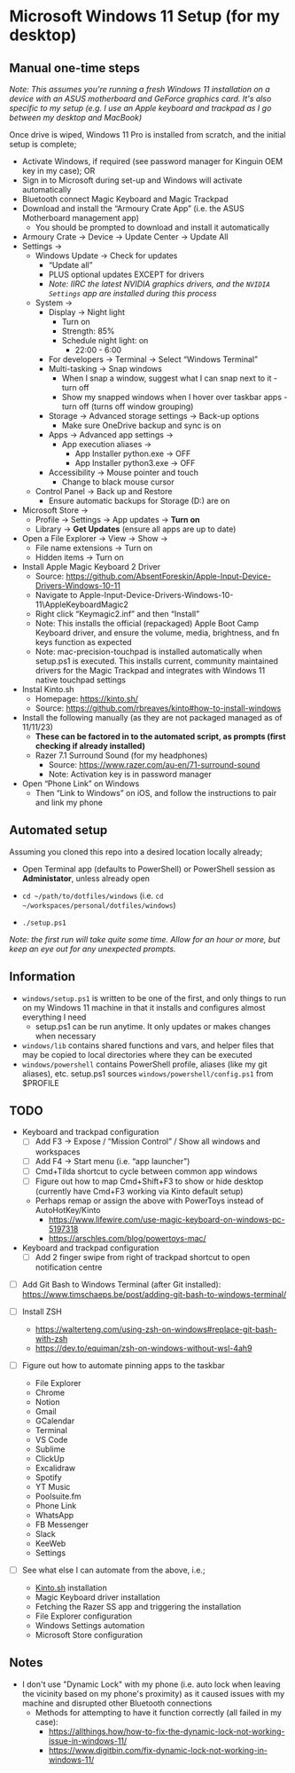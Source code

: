 # Microsoft Windows 11 Setup (for my desktop)

## Manual one-time steps

_Note: This assumes you're running a fresh Windows 11 installation on a device with an ASUS motherboard and GeForce graphics card. It's also specific to my setup (e.g. I use an Apple keyboard and trackpad as I go between my desktop and MacBook)_

Once drive is wiped, Windows 11 Pro is installed from scratch, and the initial setup is complete;

- Activate Windows, if required (see password manager for Kinguin OEM key in my case); OR
- Sign in to Microsoft during set-up and Windows will activate automatically
- Bluetooth connect Magic Keyboard and Magic Trackpad
- Download and install the “Armoury Crate App” (i.e. the ASUS Motherboard management app)
  - You should be prompted to download and install it automatically
- Armoury Crate -> Device -> Update Center -> Update All
- Settings ->
  - Windows Update -> Check for updates
    - “Update all”
    - PLUS optional updates EXCEPT for drivers
    - _Note: IIRC the latest NVIDIA graphics drivers, and the `NVIDIA Settings` app are installed during this process_
  - System ->
    - Display -> Night light
      - Turn on
      - Strength: 85%
      - Schedule night light: on
        - 22:00 - 6:00
    - For developers -> Terminal -> Select “Windows Terminal”
    - Multi-tasking -> Snap windows
      - When I snap a window, suggest what I can snap next to it - turn off
      - Show my snapped windows when I hover over taskbar apps - turn off (turns off window grouping)
    - Storage -> Advanced storage settings -> Back-up options
      - Make sure OneDrive backup and sync is on
    - Apps -> Advanced app settings ->
      - App execution aliases ->
        - App Installer python.exe -> OFF
        - App Installer python3.exe -> OFF
    - Accessibility -> Mouse pointer and touch
      - Change to black mouse cursor
  - Control Panel -> Back up and Restore
    - Ensure automatic backups for Storage (D:) are on
- Microsoft Store ->
  - Profile -> Settings -> App updates -> **Turn on**
  - Library -> **Get Updates** (ensure all apps are up to date)
- Open a File Explorer -> View -> Show ->
  - File name extensions -> Turn on
  - Hidden items -> Turn on
- Install Apple Magic Keyboard 2 Driver
  - Source: https://github.com/AbsentForeskin/Apple-Input-Device-Drivers-Windows-10-11
  - Navigate to Apple-Input-Device-Drivers-Windows-10-11\AppleKeyboardMagic2
  - Right click “Keymagic2.inf” and then “Install”
  - Note: This installs the official (repackaged) Apple Boot Camp Keyboard driver, and ensure the volume, media, brightness, and fn keys function as expected
  - Note: mac-precision-touchpad is installed automatically when setup.ps1 is executed. This installs current, community maintained drivers for the Magic Trackpad and integrates with Windows 11 native touchpad settings
- Instal Kinto.sh
  - Homepage: https://kinto.sh/
  - Source: https://github.com/rbreaves/kinto#how-to-install-windows
- Install the following manually (as they are not packaged managed as of 11/11/23)
  - **These can be factored in to the automated script, as prompts (first checking if already installed)**
  - Razer 7.1 Surround Sound (for my headphones)
    - Source: https://www.razer.com/au-en/71-surround-sound
    - Note: Activation key is in password manager
- Open “Phone Link” on Windows
  - Then “Link to Windows” on iOS, and follow the instructions to pair and link my phone

## Automated setup

Assuming you cloned this repo into a desired location locally already;

- Open Terminal app (defaults to PowerShell) or PowerShell session as **Administator**, unless already open
- `cd ~/path/to/dotfiles/windows` (i.e. `cd ~/workspaces/personal/dotfiles/windows`)

- `./setup.ps1`

_Note: the first run will take quite some time. Allow for an hour or more, but keep an eye out for any unexpected prompts._

## Information

- `windows/setup.ps1` is written to be one of the first, and only things to run on my Windows 11 machine in that it installs and configures almost everything I need
  - setup.ps1 can be run anytime. It only updates or makes changes when necessary
- `windows/lib` contains shared functions and vars, and helper files that may be copied to local directories where they can be executed
- `windows/powershell` contains PowerShell profile, aliases (like my git aliases), etc. setup.ps1 sources `windows/powershell/config.ps1` from $PROFILE

## TODO

- Keyboard and trackpad configuration
  - [ ] Add F3 → Expose / “Mission Control” / Show all windows and workspaces
  - [ ] Add F4 → Start menu (i.e. “app launcher”)
  - [ ] Cmd+Tilda shortcut to cycle between common app windows
  - [ ] Figure out how to map Cmd+Shift+F3 to show or hide desktop (currently have Cmd+F3 working via Kinto default setup)
  - Perhaps remap or assign the above with PowerToys instead of AutoHotKey/Kinto
    - https://www.lifewire.com/use-magic-keyboard-on-windows-pc-5197318
    - https://arschles.com/blog/powertoys-mac/
- Keyboard and trackpad configuration
  - [ ] Add 2 finger swipe from right of trackpad shortcut to open notification centre
- [ ] Add Git Bash to Windows Terminal (after Git installed): https://www.timschaeps.be/post/adding-git-bash-to-windows-terminal/
- [ ] Install ZSH
  - https://walterteng.com/using-zsh-on-windows#replace-git-bash-with-zsh
  - https://dev.to/equiman/zsh-on-windows-without-wsl-4ah9
- [ ] Figure out how to automate pinning apps to the taskbar

  - File Explorer
  - Chrome
  - Notion
  - Gmail
  - GCalendar
  - Terminal
  - VS Code
  - Sublime
  - ClickUp
  - Excalidraw
  - Spotify
  - YT Music
  - Poolsuite.fm
  - Phone Link
  - WhatsApp
  - FB Messenger
  - Slack
  - KeeWeb
  - Settings

- [ ] See what else I can automate from the above, i.e.;
  - [Kinto.sh](http://Kinto.sh) installation
  - Magic Keyboard driver installation
  - Fetching the Razer SS app and triggering the installation
  - File Explorer configuration
  - Windows Settings automation
  - Microsoft Store configuration

## Notes

- I don't use "Dynamic Lock" with my phone (i.e. auto lock when leaving the vicinity based on my phone's proximity) as it caused issues with my machine and disrupted other Bluetooth connections
  - Methods for attempting to have it function correctly (all failed in my case):
    - https://allthings.how/how-to-fix-the-dynamic-lock-not-working-issue-in-windows-11/
    - https://www.digitbin.com/fix-dynamic-lock-not-working-in-windows-11/
